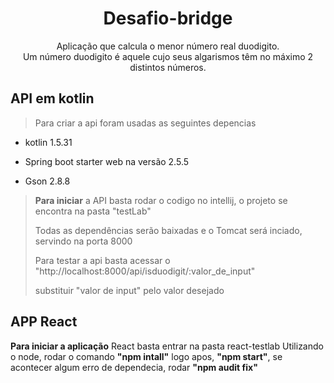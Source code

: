 <h1 align="center">Desafio-bridge</h1>

<p align="center">Aplicação que calcula o menor número real duodigito.<br> 
  Um número duodigito é aquele cujo seus algarismos têm no máximo 2 distintos números.</p>


## API em kotlin


> Para criar a api foram usadas as seguintes depencias 

* kotlin 1.5.31

* Spring boot starter web na versão 2.5.5

* Gson 2.8.8


> **Para iniciar** a API basta rodar o codigo no intellij, o projeto se encontra na pasta "testLab" 
>
> Todas as dependências serão baixadas e o Tomcat será inciado, servindo na porta 8000
> 
> Para testar a api basta acessar o "http://localhost:8000/api/isduodigit/:valor_de_input"
>
> substituir "valor de input" pelo valor desejado

## APP React

**Para iniciar a aplicação** React basta entrar na pasta react-testlab
Utilizando o node, rodar o comando **"npm intall"**
logo apos, **"npm start"**, se acontecer algum erro de dependecia, rodar **"npm audit fix"**
